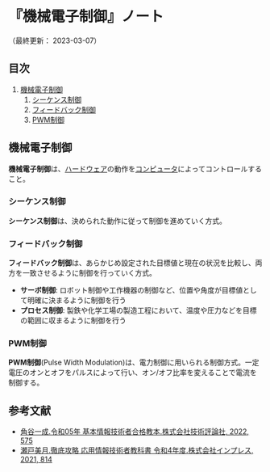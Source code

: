 # 『機械電子制御』ノート

（最終更新： 2023-03-07）


## 目次

1. [機械電子制御](#機械電子制御)
	1. [シーケンス制御](#シーケンス制御)
	1. [フィードバック制御](#フィードバック制御)
	1. [PWM制御](#pwm制御)


## 機械電子制御

**機械電子制御**は、[ハードウェア](./hardware.md#ハードウェア)の動作を[コンピュータ](../../../_/chapters/computer.md#コンピュータ)によってコントロールすること。

### シーケンス制御

**シーケンス制御**は、決められた動作に従って制御を進めていく方式。

### フィードバック制御

**フィードバック制御**は、あらかじめ設定された目標値と現在の状況を比較し、両方を一致させるように制御を行っていく方式。

- **サーボ制御**: ロボット制御や工作機器の制御など、位置や角度が目標値として明確に決まるように制御を行う
- **プロセス制御**: 製鉄や化学工場の製造工程において、温度や圧力などを目標の範囲に収まるように制御を行う

### PWM制御

**PWM制御**(Pulse Width Modulation)は、電力制御に用いられる制御方式。一定電圧のオンとオフをパルスによって行い、オン/オフ比率を変えることで電流を制御する。


## 参考文献

- [角谷一成.令和05年 基本情報技術者合格教本.株式会社技術評論社, 2022, 575](https://gihyo.jp/book/2022/978-4-297-13164-7)
- [瀬戸美月.徹底攻略 応用情報技術者教科書 令和4年度.株式会社インプレス, 2021, 814](https://book.impress.co.jp/books/1121101057)
